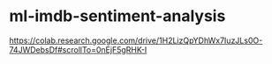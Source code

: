 # ml-imdb-sentiment-analysis


https://colab.research.google.com/drive/1H2LizQpYDhWx7IuzJLs0O-74JWDebsDf#scrollTo=0nEjF5gRHK-I
